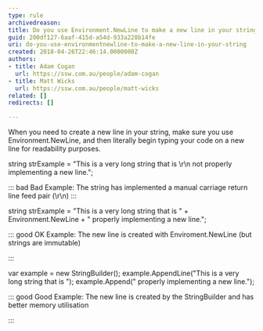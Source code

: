 ```yaml
---
type: rule
archivedreason: 
title: Do you use Environment.NewLine to make a new line in your string?
guid: 200df127-6aaf-415d-a54d-933a228b14fe
uri: do-you-use-environmentnewline-to-make-a-new-line-in-your-string
created: 2018-04-26T22:46:14.0000000Z
authors:
- title: Adam Cogan
  url: https://ssw.com.au/people/adam-cogan
- title: Matt Wicks
  url: https://ssw.com.au/people/matt-wicks
related: []
redirects: []

---
```


When you need to create a new line in your string, make sure you use Environment.NewLine, and then literally begin typing your code on a new line for readability purposes.

<!--endintro-->

string strExample = "This is a very long string that is \r\n not properly implementing a new line.";


::: bad
Bad Example: The string has implemented a manual carriage return line feed pair (\r\n)
:::




string strExample = "This is a very long string that is " + Environment.NewLine +
			 " properly implementing a new line.";




::: good
OK Example: The new line is created with Enviroment.NewLine (but strings are immutable)

:::


var example = new StringBuilder();
 example.AppendLine("This is a very long string that is ");
 example.Append(" properly implementing a new line.");




::: good
Good Example: The new line is created by the StringBuilder and has better memory utilisation

:::
